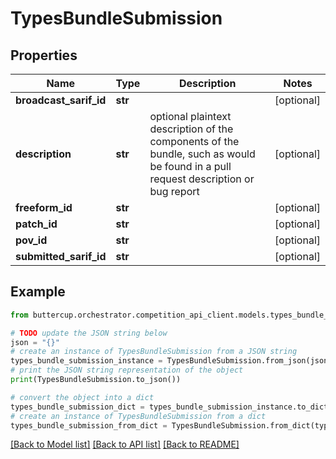 # TypesBundleSubmission


## Properties

Name | Type | Description | Notes
------------ | ------------- | ------------- | -------------
**broadcast_sarif_id** | **str** |  | [optional]
**description** | **str** | optional plaintext description of the components of the bundle, such as would be found in a pull request description or bug report | [optional]
**freeform_id** | **str** |  | [optional]
**patch_id** | **str** |  | [optional]
**pov_id** | **str** |  | [optional]
**submitted_sarif_id** | **str** |  | [optional]

## Example

```python
from buttercup.orchestrator.competition_api_client.models.types_bundle_submission import TypesBundleSubmission

# TODO update the JSON string below
json = "{}"
# create an instance of TypesBundleSubmission from a JSON string
types_bundle_submission_instance = TypesBundleSubmission.from_json(json)
# print the JSON string representation of the object
print(TypesBundleSubmission.to_json())

# convert the object into a dict
types_bundle_submission_dict = types_bundle_submission_instance.to_dict()
# create an instance of TypesBundleSubmission from a dict
types_bundle_submission_from_dict = TypesBundleSubmission.from_dict(types_bundle_submission_dict)
```
[[Back to Model list]](../README.md#documentation-for-models) [[Back to API list]](../README.md#documentation-for-api-endpoints) [[Back to README]](../README.md)
